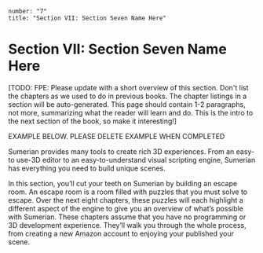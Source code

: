```metadata
number: "7"
title: "Section VII: Section Seven Name Here"
```

# Section VII: Section Seven Name Here

[TODO: FPE: Please update with a short overview of this section. Don't list the chapters as we used to do in previous books. The chapter listings in a section will be auto-generated. This page should contain 1-2 paragraphs, not more, summarizing what the reader will learn and do. This is the intro to the next section of the book, so make it interesting!]

EXAMPLE BELOW. PLEASE DELETE EXAMPLE WHEN COMPLETED

Sumerian provides many tools to create rich 3D experiences. From an easy-to use-3D editor to an easy-to-understand visual scripting engine, Sumerian has everything you need to build unique scenes. 

In this section, you’ll cut your teeth on Sumerian by building an escape room. An escape room is a room filled with puzzles that you must solve to escape. Over the next eight chapters, these puzzles will each highlight a different aspect of the engine to give you an overview of what’s possible with Sumerian. These chapters assume that you have no programming or 3D development experience. They’ll walk you through the whole process, from creating a new Amazon account to enjoying your published your scene.
